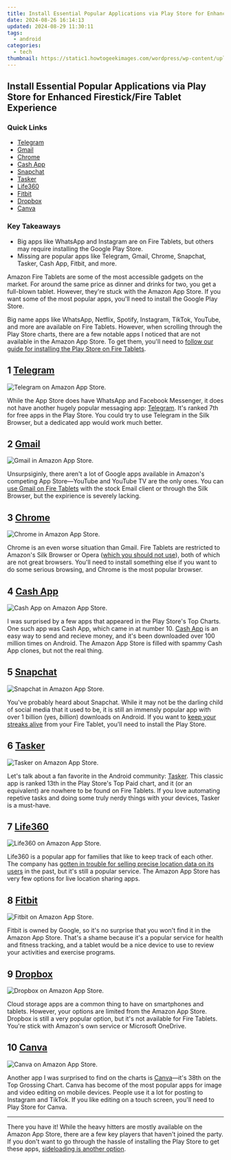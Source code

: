 ```yaml
---
title: Install Essential Popular Applications via Play Store for Enhanced Firestick/Fire Tablet Experience
date: 2024-08-26 16:14:13
updated: 2024-08-29 11:30:11
tags:
  - android
categories:
  - tech
thumbnail: https://static1.howtogeekimages.com/wordpress/wp-content/uploads/2024/03/an-amazon-fire-tablet-with-the-play-store-logo-in-the-center-and-some-apps-icons-behind-it.jpg
---
```


## Install Essential Popular Applications via Play Store for Enhanced Firestick/Fire Tablet Experience

### Quick Links

* [Telegram](https://instagram-clips.techidaily.com/updated-safeguarding-snapshots-techniques-for-instagram-watermarks-for-2024/)
* [Gmail](https://youtube-sure.techidaily.com/24-secrets-of-finding-exclusive-youtube-design-archives/)
* [Chrome](https://win-able.techidaily.com/troubleshooting-step-by-step-guide-for-modern-warfare-3s-memory-problem-code-12707/)
* [Cash App](https://facebook-clips.techidaily.com/updated-2024-approved-how-to-amplify-your-social-media-reach-through-judicious-use-of-hash-tags-on-facebook/)
* [Snapchat](https://video-screen-grab.techidaily.com/in-2024-expert-video-capture-maximizing-performance-with-logitech-webcam-tech/)
* [Tasker](https://youtube-sure.techidaily.com/24-radiant-faces-mastering-makeup-and-lighting-together/)
* [Life360](https://android-transfer.techidaily.com/in-2024-5-ways-to-transfer-music-from-poco-x5-pro-to-other-android-devices-easily-drfone-by-drfone-transfer-from-android-transfer-from-android/)
* [Fitbit](https://some-knowledge.techidaily.com/high-performance-drone-gimbals-for-2024/)
* [Dropbox](https://instagram-video-files.techidaily.com/new-bringing-rhythm-to-instagrams-visual-narratives/)
* [Canva](https://games-able.techidaily.com/evolving-game-scripting-with-ai-assistance/)

### Key Takeaways

* Big apps like WhatsApp and Instagram are on Fire Tablets, but others may require installing the Google Play Store.
* Missing are popular apps like Telegram, Gmail, Chrome, Snapchat, Tasker, Cash App, Fitbit, and more.

 Amazon Fire Tablets are some of the most accessible gadgets on the market. For around the same price as dinner and drinks for two, you get a full-blown tablet. However, they're stuck with the Amazon App Store. If you want some of the most popular apps, you'll need to install the Google Play Store.

 Big name apps like WhatsApp, Netflix, Spotify, Instagram, TikTok, YouTube, and more are available on Fire Tablets. However, when scrolling through the Play Store charts, there are a few notable apps I noticed that are not available in the Amazon App Store. To get them, you'll need to [follow our guide for installing the Play Store on Fire Tablets](https://android-location.techidaily.com/how-to-fake-gps-on-android-without-mock-location-for-your-honor-magic-v2-drfone-by-drfone-virtual/).

## 1 [Telegram](https://www.anrdoezrs.net/links/3607085/type/dlg/sid/UUhtgUeUpU2002521/https://play.google.com/store/apps/details?id=org.telegram.messenger) 

![Telegram on Amazon App Store.](https://static1.howtogeekimages.com/wordpress/wp-content/uploads/2024/03/telegram-amazon.png) 

 While the App Store does have WhatsApp and Facebook Messenger, it does not have another hugely popular messaging app: [Telegram](https://android-location-track.techidaily.com/in-2024-ways-to-stop-parent-tracking-your-realme-12plus-5g-drfone-by-drfone-virtual-android/). It's ranked 7th for free apps in the Play Store. You could try to use Telegram in the Silk Browser, but a dedicated app would work much better.

## 2 [Gmail](https://www.anrdoezrs.net/links/3607085/type/dlg/sid/UUhtgUeUpU2002521/https://play.google.com/store/apps/details?id=com.google.android.gm) 

![Gmail in Amazon App Store.](https://static1.howtogeekimages.com/wordpress/wp-content/uploads/2024/03/gmail-amazon.png) 

 Unsurpsiginly, there aren't a lot of Google apps available in Amazon's competing App Store—YouTube and YouTube TV are the only ones. You can [use Gmail on Fire Tablets](https://location-social.techidaily.com/in-2024-how-to-fake-snapchat-location-on-poco-m6-pro-4g-drfone-by-drfone-virtual-android/) with the stock Email client or through the Silk Browser, but the expirience is severely lacking.

## 3 [Chrome](https://www.anrdoezrs.net/links/3607085/type/dlg/sid/UUhtgUeUpU2002521/https://play.google.com/store/apps/details?id=com.android.chrome) 

![Chrome in Amazon App Store.](https://static1.howtogeekimages.com/wordpress/wp-content/uploads/2024/03/chrome-amazon.png) 

 Chrome is an even worse situation than Gmail. Fire Tablets are restricted to Amazon's Silk Browser or Opera ([which you should not use](https://www.spacebar.news/stop-using-opera-browser/)), both of which are not great browsers. You'll need to install something else if you want to do some serious browsing, and Chrome is the most popular browser.

## 4 [Cash App](https://www.anrdoezrs.net/links/3607085/type/dlg/sid/UUhtgUeUpU2002521/https://play.google.com/store/apps/details?id=com.squareup.cash) 

![Cash App on Amazon App Store.](https://static1.howtogeekimages.com/wordpress/wp-content/uploads/2024/03/cash-app-amazon.png) 

 I was surprised by a few apps that appeared in the Play Store's Top Charts. One such app was Cash App, which came in at number 10\. [Cash App](https://facebook-video-recording.techidaily.com/updated-innovating-in-the-digital-age-making-stellar-fb-reels-on-youtube-for-2024/) is an easy way to send and recieve money, and it's been downloaded over 100 million times on Android. The Amazon App Store is filled with spammy Cash App clones, but not the real thing.

### 

## 5 [Snapchat](https://www.anrdoezrs.net/links/3607085/type/dlg/sid/UUhtgUeUpU2002521/https://play.google.com/store/apps/details?id=com.snapchat.android) 

![Snapchat in Amazon App Store.](https://static1.howtogeekimages.com/wordpress/wp-content/uploads/2024/03/snapchat-amazon.png) 

 You've probably heard about Snapchat. While it may not be the darling child of social media that it used to be, it is still an immensly popular app with over 1 billion (yes, _billion_) downloads on Android. If you want to [keep your streaks alive](https://tech-haven.techidaily.com/mastering-corporate-communication-with-gpt/) from your Fire Tablet, you'll need to install the Play Store.

## 6 [Tasker](https://www.anrdoezrs.net/links/3607085/type/dlg/sid/UUhtgUeUpU2002521/https://play.google.com/store/apps/details?id=net.dinglisch.android.taskerm) 

![Tasker on Amazon App Store.](https://static1.howtogeekimages.com/wordpress/wp-content/uploads/2024/03/tasker-amazon.png) 

 Let's talk about a fan favorite in the Android community: [Tasker](https://phone-solutions.techidaily.com/avchd-on-motorola-moto-g14-convert-mts-for-motorola-moto-g14-by-aiseesoft-video-converter-play-mts-on-android/). This classic app is ranked 13th in the Play Store's Top Paid chart, and it (or an equivalent) are nowhere to be found on Fire Tablets. If you love automating repetive tasks and doing some truly nerdy things with your devices, Tasker is a must-have.

## 7 [Life360](https://www.anrdoezrs.net/links/3607085/type/dlg/sid/UUhtgUeUpU2002521/https://play.google.com/store/apps/details?id=com.life360.android.safetymapd) 

![Life360 on Amazon App Store.](https://static1.howtogeekimages.com/wordpress/wp-content/uploads/2024/03/life360-amazon.png) 

 Life360 is a popular app for families that like to keep track of each other. The company has [gotten in trouble for selling precise location data on its users](https://extra-information.techidaily.com/20-must-haves-free-copyright-compliant-relaxation-tracks-for-2024/) in the past, but it's still a popular service. The Amazon App Store has very few options for live location sharing apps.

## 8 [Fitbit](https://www.anrdoezrs.net/links/3607085/type/dlg/sid/UUhtgUeUpU2002521/https://play.google.com/store/apps/details?id=com.fitbit.FitbitMobile) 

![Fitbit on Amazon App Store.](https://static1.howtogeekimages.com/wordpress/wp-content/uploads/2024/03/fitbit-amazon.png) 

 Fitbit is owned by Google, so it's no surprise that you won't find it in the Amazon App Store. That's a shame because it's a popular service for health and fitness tracking, and a tablet would be a nice device to use to review your activities and exercise programs.

## 9 [Dropbox](https://www.anrdoezrs.net/links/3607085/type/dlg/sid/UUhtgUeUpU2002521/https://play.google.com/store/apps/details?id=com.dropbox.android) 

![Dropbox on Amazon App Store.](https://static1.howtogeekimages.com/wordpress/wp-content/uploads/2024/03/dropbox-amazon.png) 

 Cloud storage apps are a common thing to have on smartphones and tablets. However, your options are limited from the Amazon App Store. Dropbox is still a very popular option, but it's not available for Fire Tablets. You're stick with Amazon's own service or Microsoft OneDrive.

## 10 [Canva](https://www.anrdoezrs.net/links/3607085/type/dlg/sid/UUhtgUeUpU2002521/https://play.google.com/store/apps/details?id=com.canva.editor) 

![Canva on Amazon App Store.](https://static1.howtogeekimages.com/wordpress/wp-content/uploads/2024/03/canva-amazon.png) 

 Another app I was surprised to find on the charts is [Canva](https://ios-location-track.techidaily.com/how-to-turn-off-google-location-to-stop-tracking-you-on-apple-iphone-12-mini-drfone-by-drfone-virtual-ios/)—it's 38th on the Top Grossing Chart. Canva has become of the most popular apps for image and video editing on mobile devices. People use it a lot for posting to Instagram and TikTok. If you like editing on a touch screen, you'll need to Play Store for Canva.

---

 There you have it! While the heavy hitters are mostly available on the Amazon App Store, there are a few key players that haven't joined the party. If you don't want to go through the hassle of installing the Play Store to get these apps, [sideloading is another option](https://screen-mirroring-recording.techidaily.com/a-comparison-of-best-linux-screenshare-utilities/).

<ins class="adsbygoogle"
     style="display:block"
     data-ad-format="autorelaxed"
     data-ad-client="ca-pub-7571918770474297"
     data-ad-slot="1223367746"></ins>



<ins class="adsbygoogle"
     style="display:block"
     data-ad-client="ca-pub-7571918770474297"
     data-ad-slot="8358498916"
     data-ad-format="auto"
     data-full-width-responsive="true"></ins>

